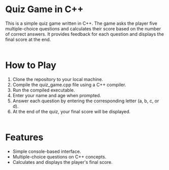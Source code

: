 # Quiz Game in C++
This is a simple quiz game written in C++. The game asks the player five multiple-choice questions and calculates their score based on the number of correct answers. It provides feedback for each question and displays the final score at the end.
<br></br>

# How to Play
1. Clone the repository to your local machine.
2. Compile the quiz_game.cpp file using a C++ compiler.
3. Run the compiled executable.
4. Enter your name and age when prompted.
5. Answer each question by entering the corresponding letter (a, b, c, or d).
6. At the end of the quiz, your final score will be displayed.
<br></br>

# Features
- Simple console-based interface.
- Multiple-choice questions on C++ concepts.
- Calculates and displays the player's final score.
